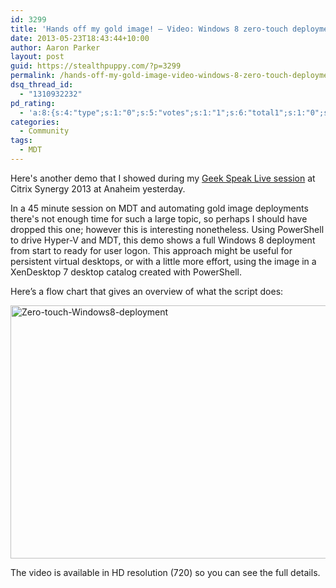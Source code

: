 ```yaml
---
id: 3299
title: 'Hands off my gold image! – Video: Windows 8 zero-touch deployment'
date: 2013-05-23T18:43:44+10:00
author: Aaron Parker
layout: post
guid: https://stealthpuppy.com/?p=3299
permalink: /hands-off-my-gold-image-video-windows-8-zero-touch-deployment/
dsq_thread_id:
  - "1310932232"
pd_rating:
  - 'a:8:{s:4:"type";s:1:"0";s:5:"votes";s:1:"1";s:6:"total1";s:1:"0";s:6:"total2";s:1:"0";s:6:"total3";s:1:"0";s:6:"total4";s:1:"0";s:6:"total5";s:1:"1";s:7:"average";s:6:"5.0000";}'
categories:
  - Community
tags:
  - MDT
---
```

Here's another demo that I showed during my [Geek Speak Live session](https://citrix.g2planet.com/synergylosangeles2013/public_session_view.php?agenda_session_id=274&conference=synergy) at Citrix Synergy 2013 at Anaheim yesterday.

In a 45 minute session on MDT and automating gold image deployments there's not enough time for such a large topic, so perhaps I should have dropped this one; however this is interesting nonetheless. Using PowerShell to drive Hyper-V and MDT, this demo shows a full Windows 8 deployment from start to ready for user logon. This approach might be useful for persistent virtual desktops, or with a little more effort, using the image in a XenDesktop 7 desktop catalog created with PowerShell.

Here’s a flow chart that gives an overview of what the script does:

[<img class="alignnone  wp-image-3312" alt="Zero-touch-Windows8-deployment" src="https://stealthpuppy.com/media/2013/05/Zero-touch-Windows8-deployment.png" width="720" height="405" srcset="https://stealthpuppy.com/media/2013/05/Zero-touch-Windows8-deployment.png 720w, https://stealthpuppy.com/media/2013/05/Zero-touch-Windows8-deployment-150x84.png 150w, https://stealthpuppy.com/media/2013/05/Zero-touch-Windows8-deployment-300x168.png 300w, https://stealthpuppy.com/media/2013/05/Zero-touch-Windows8-deployment-624x351.png 624w" sizes="(max-width: 720px) 100vw, 720px" />]({{site.baseurl}}/media/2013/05/Zero-touch-Windows8-deployment.png)

The video is available in HD resolution (720) so you can see the full details.